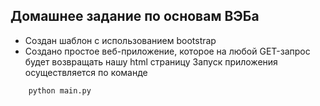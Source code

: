 ## Домашнее задание по основам ВЭБа
- Создан шаблон с использованием bootstrap
- Создано простое веб-приложение, которое на любой GET-запрос будет возвращать нашу html страницу
Запуск приложения осуществляется по команде
```python
    python main.py
```